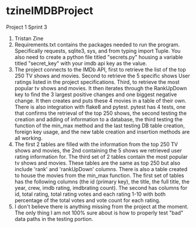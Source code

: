 # tzineIMDBProject
Project 1 Sprint 3
1. Tristan Zine
2. Requirements.txt contains the packages needed to run the program. Specifically requests,
sqlite3, sys, and from typing import Tuple. You also need to create a python file
titled "secrets.py" housing a variable titled "secret_key" with your imdb api key as the value.
3. The project connects to the IMDb API, first to retrieve the list of the top 250 TV shows and movies. 
Second to retrieve the 5 specific shows User ratings listed in the project specifications. Third, to retrieve
the most popular tv shows and movies. It then iterates through the RankUpDown key to find the 3 largest positive
changes and one biggest negative change. It then creates and puts these 4 movies in a table of their own.
There is also integration with flake8 and pytest. pytest has 4 tests, one that confirms the retrieval
of the top 250 shows,  the second testing the creation and adding of information to a database, the third
testing the function of the min_max method and the last testing DB table creation, foreign key usage, and the 
new table creation and insertion methods are all working.
4. The first 2 tables are filled with the information from the top 250 TV shows and movies, the 2nd containing
the 5 shows we retrieved user rating information for. The third set of 2 tables contain the most popular tv shows and
movies. These tables are the same as top 250 but also include 'rank' and 'rankUpDown' columns. There is also a table 
created to house the movies from the min_max function. The first set of tables has the following columns 
(the id (primary key), the title, the full title, the year, crew, imdb rating, imdbrating count). The second has
columns for id, total rating, total rating votes and each rating 1-10 with both percentage of the total votes and 
vote count for each rating.
5. I don't believe there is anything missing from the project at the moment. The only thing I am not 100% sure about
is how to properly test "bad" data paths in the testing portion.